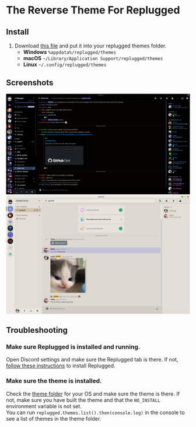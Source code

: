 # The Reverse Theme For Replugged

## Install

1. Download [this file](https://github.com/Hveodrungr/The-reverse-theme/releases/latest/download/dev.Iamjk.ReverseTheme.asar) and put it into your replugged themes folder.
    - **Windows** `%appdata%/replugged/themes`
    - **macOS** `~/Library/Application Support/replugged/themes`
    - **Linux** `~/.config/replugged/themes`

## Screenshots

<img src="./assets/image.png">
<img src="./assets/image2.png">

## Troubleshooting

### Make sure Replugged is installed and running.

Open Discord settings and make sure the Replugged tab is there. If not,
[follow these instructions](https://github.com/replugged-org/replugged#installation) to install
Replugged.

### Make sure the theme is installed.

Check the [theme folder](https://github.com/replugged-org/replugged#installing-plugins-and-themes)
for your OS and make sure the theme is there. If not, make sure you have built the theme and that
the `NO_INSTALL` environment variable is not set.  
You can run `replugged.themes.list().then(console.log)` in the console to see a list of themes in
the theme folder.
